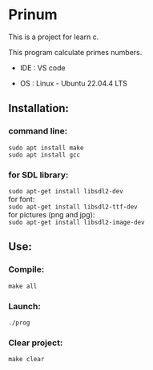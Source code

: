 # Prinum

This is a project for learn c.

This program calculate primes numbers.

- IDE : VS code

- OS  : Linux - Ubuntu 22.04.4 LTS

## Installation:
### command line:
`sudo apt install make`  
`sudo apt install gcc`  

### for SDL library:
`sudo apt-get install libsdl2-dev`  
for font:  
`sudo apt-get install libsdl2-ttf-dev`  
for pictures (png and jpg):  
`sudo apt-get install libsdl2-image-dev`  

## Use:
### Compile:
`make all`

### Launch:
`./prog`

### Clear project:
`make clear`
